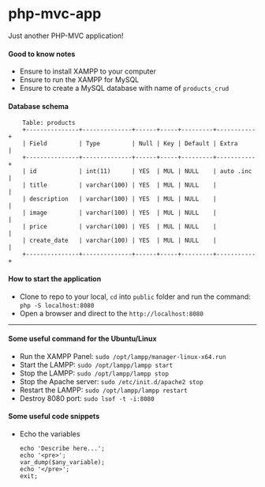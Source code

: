 # php-mvc-app

Just another PHP-MVC application!

#### Good to know notes 
- Ensure to install XAMPP to your computer
- Ensure to run the XAMPP for MySQL 
- Ensure to create a MySQL database with name of `products_crud`

#### Database schema
```
    Table: products
    +---------------+--------------+------+-----+---------+-----------+
    | Field         | Type         | Null | Key | Default | Extra     |
    +---------------+--------------+------+-----+---------+-----------+
    | id            | int(11)      | YES  | MUL | NULL    | auto .inc |
    | title         | varchar(100) | YES  | MUL | NULL    |           |
    | description   | varchar(100) | YES  | MUL | NULL    |           |
    | image         | varchar(100) | YES  | MUL | NULL    |           |
    | price         | varchar(100) | YES  | MUL | NULL    |           |
    | create_date   | varchar(100) | YES  | MUL | NULL    |           |
    +---------------+--------------+------+-----+---------+-----------+
```

#### How to start the application 
- Clone to repo to your local, `cd` into `public` folder and run the command: `php -S localhost:8080`
- Open a browser and direct to the `http://localhost:8080`

---
#### Some useful command for the Ubuntu/Linux
- Run the XAMPP Panel: `sudo /opt/lampp/manager-linux-x64.run`
- Start the LAMPP: `sudo /opt/lampp/lampp start`
- Stop the LAMPP: `sudo /opt/lampp/lampp stop`
- Stop the Apache server: `sudo /etc/init.d/apache2 stop`
- Restart the LAMPP: `sudo /opt/lampp/lampp restart`   
- Destroy 8080 port: `sudo lsof -t -i:8080`

#### Some useful code snippets 
- Echo the variables  
    ```          
    echo 'Describe here...';
    echo '<pre>';
    var_dump($any_variable);
    echo '</pre>';
    exit;
    ```          



